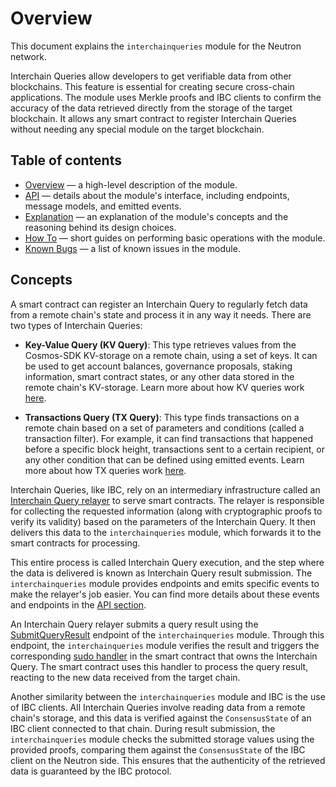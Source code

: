 # Overview

This document explains the `interchainqueries` module for the Neutron network.

Interchain Queries allow developers to get verifiable data from other blockchains. This feature is essential for creating secure cross-chain applications. The module uses Merkle proofs and IBC clients to confirm the accuracy of the data retrieved directly from the storage of the target blockchain. It allows any smart contract to register Interchain Queries without needing any special module on the target blockchain.

## Table of contents

- [Overview](/neutron/modules/interchain-queries/overview) — a high-level description of the module.
- [API](/neutron/modules/interchain-queries/api) — details about the module's interface, including endpoints, message models, and emitted events.
- [Explanation](/neutron/modules/interchain-queries/explanation) — an explanation of the module's concepts and the reasoning behind its design choices.
- [How To](/neutron/modules/interchain-queries/how-to) — short guides on performing basic operations with the module.
- [Known Bugs](/neutron/modules/interchain-queries/known-bugs) — a list of known issues in the module.

## Concepts

A smart contract can register an Interchain Query to regularly fetch data from a remote chain's state and process it in any way it needs. There are two types of Interchain Queries:

- **Key-Value Query (KV Query)**: This type retrieves values from the Cosmos-SDK KV-storage on a remote chain, using a set of keys. It can be used to get account balances, governance proposals, staking information, smart contract states, or any other data stored in the remote chain's KV-storage. Learn more about how KV queries work [here](/neutron/modules/interchain-queries/explanation#how-do-kv-interchain-queries-work).

- **Transactions Query (TX Query)**: This type finds transactions on a remote chain based on a set of parameters and conditions (called a transaction filter). For example, it can find transactions that happened before a specific block height, transactions sent to a certain recipient, or any other condition that can be defined using emitted events. Learn more about how TX queries work [here](/neutron/modules/interchain-queries/explanation#how-do-tx-interchain-queries-work).

Interchain Queries, like IBC, rely on an intermediary infrastructure called an [Interchain Query relayer](/neutron/modules/interchain-queries/explanation#what-is-an-interchain-query-relayer) to serve smart contracts. The relayer is responsible for collecting the requested information (along with cryptographic proofs to verify its validity) based on the parameters of the Interchain Query. It then delivers this data to the `interchainqueries` module, which forwards it to the smart contracts for processing.  

This entire process is called Interchain Query execution, and the step where the data is delivered is known as Interchain Query result submission. The `interchainqueries` module provides endpoints and emits specific events to make the relayer's job easier. You can find more details about these events and endpoints in the [API section](/neutron/modules/interchain-queries/api).

An Interchain Query relayer submits a query result using the [SubmitQueryResult](/neutron/modules/interchain-queries/api#submitqueryresult) endpoint of the `interchainqueries` module. Through this endpoint, the `interchainqueries` module verifies the result and triggers the corresponding [sudo handler](/neutron/modules/interchain-queries/api#sudo) in the smart contract that owns the Interchain Query. The smart contract uses this handler to process the query result, reacting to the new data received from the target chain.

Another similarity between the `interchainqueries` module and IBC is the use of IBC clients. All Interchain Queries involve reading data from a remote chain's storage, and this data is verified against the `ConsensusState` of an IBC client connected to that chain. During result submission, the `interchainqueries` module checks the submitted storage values using the provided proofs, comparing them against the `ConsensusState` of the IBC client on the Neutron side. This ensures that the authenticity of the retrieved data is guaranteed by the IBC protocol.
